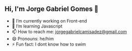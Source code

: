 ## Hi, I'm Jorge Gabriel Gomes 👋

- 🔭 I’m currently working on Front-end
- 🌱 I’m learning Javascript
- 📫 How to reach me: jorgegabrielcamisadez@gmail.com
- 😄 Pronouns: he/him
- ⚡ Fun fact: I dont know how to swim
  

